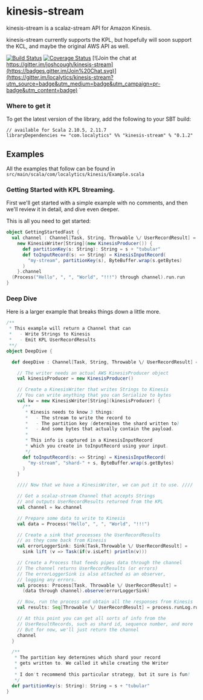kinesis-stream
==============

kinesis-stream is a scalaz-stream API for Amazon Kinesis.

kinesis-stream currently supports the KPL, but hopefully
will soon support the KCL, and maybe the original AWS API as well.

[![Build Status](https://travis-ci.org/localytics/kinesis-stream.png?branch=master)](https://travis-ci.org/joshcough/kinesis-stream)
[![Coverage Status](https://coveralls.io/repos/localytics/kinesis-stream/badge.svg?branch=master)](https://coveralls.io/r/joshcough/kinesis-stream?branch=master)
[![Join the chat at https://gitter.im/joshcough/kinesis-stream](https://badges.gitter.im/Join%20Chat.svg)](https://gitter.im/localytics/kinesis-stream?utm_source=badge&utm_medium=badge&utm_campaign=pr-badge&utm_content=badge)
`

### Where to get it ###

To get the latest version of the library, add the following to your SBT build:

```
// available for Scala 2.10.5, 2.11.7
libraryDependencies += "com.localytics" %% "kinesis-stream" % "0.1.2"
```

## Examples

All the examples that follow can be found in `src/main/scala/com/localytics/kinesis/Example.scala`

### Getting Started with KPL Streaming.

First we'll get started with a simple example with no comments,
and then we'll review it in detail, and dive even deeper.

This is all you need to get started:

```scala
object GettingStartedFast {
  val channel : Channel[Task, String, Throwable \/ UserRecordResult] =
    new KinesisWriter[String](new KinesisProducer()) {
      def partitionKey(s: String): String = s + "tubular"
      def toInputRecord(s: => String) = KinesisInputRecord(
        "my-stream", partitionKey(s), ByteBuffer.wrap(s.getBytes)
      )
    }.channel
  (Process("Hello", ", ", "World", "!!!") through channel).run.run
}
```

### Deep Dive

Here is a larger example that breaks things down a little more.

```scala
/**
 * This example will return a Channel that can
 *   - Write Strings to Kinesis
 *   - Emit KPL UserRecordResults
 **/
object DeepDive {

  def deepDive : Channel[Task, String, Throwable \/ UserRecordResult] = {

    // The writer needs an actual AWS KinesisProducer object
    val kinesisProducer = new KinesisProducer()

    // Create a KinesisWriter that writes Strings to Kinesis
    // You can write anything that you can Serialize to bytes
    val kw = new KinesisWriter[String](kinesisProducer) {
      /**
       * Kinesis needs to know 3 things:
       *   - The stream to write the record to
       *   - The partition key (determines the shard written to)
       *   - And some bytes that actually contain the payload.
       *
       * This info is captured in a KinesisInputRecord
       * which you create in toInputRecord using your input.
       */
      def toInputRecord(s: => String) = KinesisInputRecord(
        "my-stream", "shard-" + s, ByteBuffer.wrap(s.getBytes)
      )
    }

    //// Now that we have a KinesisWriter, we can put it to use. ////

    // Get a scalaz-stream Channel that accepts Strings
    // and outputs UserRecordResults returned from the KPL
    val channel = kw.channel

    // Prepare some data to write to Kinesis
    val data = Process("Hello", ", ", "World", "!!!")

    // Create a sink that processes the UserRecordResults
    // as they come back from Kinesis
    val errorLoggerSink: Sink[Task,Throwable \/ UserRecordResult] =
      sink lift (v => Task(if(v.isLeft) println(v)))

    // Create a Process that feeds pipes data through the channel
    // The channel returns UserRecordResults (or errors)
    // The errorLoggerSink is also attached as an observer,
    // logging any errors.
    val process: Process[Task, Throwable \/ UserRecordResult] =
      (data through channel).observe(errorLoggerSink)

    // Now, run the process and obtain all the responses from Kinesis
    val results: Seq[Throwable \/ UserRecordResult] = process.runLog.run

    // At this point you can get all sorts of info from the
    // UserResultRecords, such as shard id, sequence number, and more
    // But for now, we'll just return the channel
    channel
  }

  /**
   * The partition key determines which shard your record
   * gets written to. We called it while creating the Writer
   *
   * I don't recommend this particular strategy, but it sure is fun!
   */
  def partitionKey(s: String): String = s + "tubular"
}
```
